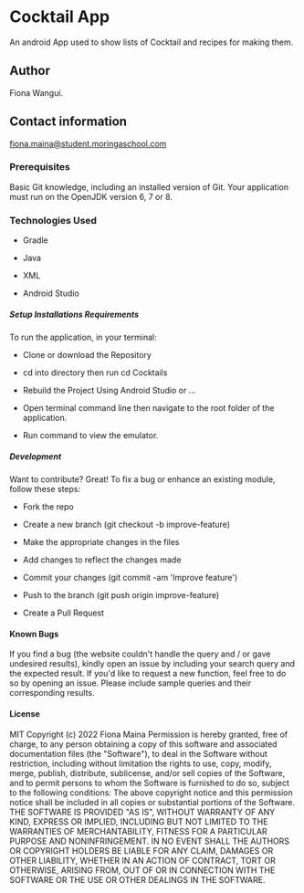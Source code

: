# Cocktail App

An android App used to show lists of Cocktail and recipes for making them.

## Author

Fiona Wangui.

## Contact information

fiona.maina@student.moringaschool.com

### Prerequisites

Basic Git knowledge, including an installed version of Git.
Your application must run on the OpenJDK version 6, 7 or 8.

### Technologies Used

* Gradle

* Java

* XML

* Android Studio

##### Setup Installations Requirements

To run the application, in your terminal:

* Clone or download the Repository

* cd into directory then run cd Cocktails

* Rebuild the Project Using Android Studio or ...

* Open terminal command line then navigate to the root folder of the application.

* Run command to view the emulator.

##### Development

Want to contribute? Great!
To fix a bug or enhance an existing module, follow these steps:

* Fork the repo

* Create a new branch (git checkout -b improve-feature)

* Make the appropriate changes in the files

* Add changes to reflect the changes made

* Commit your changes (git commit -am 'Improve feature')

* Push to the branch (git push origin improve-feature)

* Create a Pull Request

#### Known Bugs

If you find a bug (the website couldn't handle the query and / or gave undesired results), kindly open an issue by including your search query and the expected result.
If you'd like to request a new function, feel free to do so by opening an issue. Please include sample queries and their corresponding results.

#### License
MIT Copyright (c) 2022 Fiona Maina
Permission is hereby granted, free of charge, to any person obtaining a copy of this software and associated documentation files (the "Software"), to deal in the Software without restriction, including without limitation the rights to use, copy, modify, merge, publish, distribute, sublicense, and/or sell copies of the Software, and to permit persons to whom the Software is furnished to do so, subject to the following conditions:
The above copyright notice and this permission notice shall be included in all copies or substantial portions of the Software.
THE SOFTWARE IS PROVIDED "AS IS", WITHOUT WARRANTY OF ANY KIND, EXPRESS OR IMPLIED, INCLUDING BUT NOT LIMITED TO THE WARRANTIES OF MERCHANTABILITY, FITNESS FOR A PARTICULAR PURPOSE AND NONINFRINGEMENT. IN NO EVENT SHALL THE AUTHORS OR COPYRIGHT HOLDERS BE LIABLE FOR ANY CLAIM, DAMAGES OR OTHER LIABILITY, WHETHER IN AN ACTION OF CONTRACT, TORT OR OTHERWISE, ARISING FROM, OUT OF OR IN CONNECTION WITH THE SOFTWARE OR THE USE OR OTHER DEALINGS IN THE SOFTWARE.

